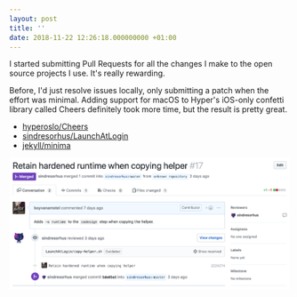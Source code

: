 ```yaml
---
layout: post
title: ''
date: 2018-11-22 12:26:18.000000000 +01:00
---
```

I started submitting Pull Requests for all the changes I make to the open source projects I use. It's really rewarding.

Before, I'd just resolve issues locally, only submitting a patch when the effort was minimal. Adding support for macOS to Hyper's iOS-only confetti library called Cheers definitely took more time, but the result is pretty great.

* [hyperoslo/Cheers](https://github.com/hyperoslo/Cheers/pull/24)
* [sindresorhus/LaunchAtLogin](https://github.com/sindresorhus/LaunchAtLogin/pull/17)
* [jekyll/minima](https://github.com/jekyll/minima/pull/314)

![Screenshot of my Pull Request on the Launch at Login repo](/uploads/2018/24e5adc716.png)
